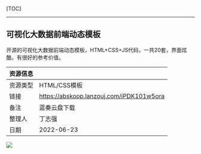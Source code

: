 [TOC]



---

## 可视化大数据前端动态模板

开源的可视化大数据前端动态模板，HTML+CSS+JS代码，一共20套，界面炫酷，有很好的参考价值。

| 资源信息 |                                            |
| -------- | ------------------------------------------ |
| 资源类型 | HTML/CSS模板                               |
| 链接     | <https://abskoop.lanzouj.com/iPDK101w5ora> |
| 备注     | 蓝奏云盘下载                               |
| 整理人   | 丁志强                                     |
| 日期     | 2022-06-23                                 |

![](https://fastly.jsdelivr.net/gh/aoikuroba/graph-bed@main/zqding/16559740625381655974061608.png)
